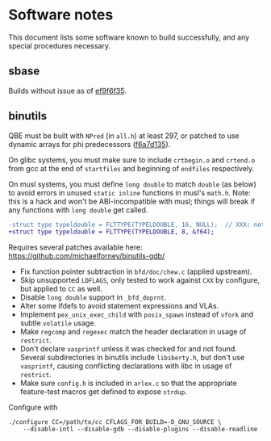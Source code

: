 # Software notes

This document lists some software known to build successfully, and any
special procedures necessary.

## sbase

Builds without issue as of [ef9f6f35].

[ef9f6f35]: https://git.suckless.org/sbase/commit/ef9f6f359a0762b738302ae05822514d72b70450.html

## binutils

QBE must be built with `NPred` (in `all.h`) at least 297, or patched to
use dynamic arrays for phi predecessors ([f6a7d135]).

On glibc systems, you must make sure to include `crtbegin.o` and
`crtend.o` from gcc at the end of `startfiles` and beginning of `endfiles`
respectively.

On musl systems, you must define `long double` to match `double` (as
below) to avoid errors in unused `static inline` functions in musl's
`math.h`. Note: this is a hack and won't be ABI-incompatible with musl;
things will break if any functions with `long double` get called.

```diff
-struct type typeldouble = FLTTYPE(TYPELDOUBLE, 16, NULL);  // XXX: not supported by qbe
+struct type typeldouble = FLTTYPE(TYPELDOUBLE, 8, &f64);
```

Requires several patches available here:
https://github.com/michaelforney/binutils-gdb/

- Fix function pointer subtraction in `bfd/doc/chew.c` (applied upstream).
- Skip unsupported `LDFLAGS`, only tested to work against `CXX` by
  configure, but applied to `CC` as well.
- Disable `long double` support in `_bfd_doprnt`.
- Alter some ifdefs to avoid statement expressions and VLAs.
- Implement `pex_unix_exec_child` with `posix_spawn` instead of `vfork`
  and subtle `volatile` usage.
- Make `regcomp` and `regexec` match the header declaration in usage of
  `restrict`.
- Don't declare `vasprintf` unless it was checked for and not
  found. Several subdirectories in binutils include `libiberty.h`,
  but don't use `vasprintf`, causing conflicting declarations with libc
  in usage of `restrict`.
- Make sure `config.h` is included in `arlex.c` so that the appropriate
  feature-test macros get defined to expose `strdup`.

Configure with

	./configure CC=/path/to/cc CFLAGS_FOR_BUILD=-D_GNU_SOURCE \
		--disable-intl --disable-gdb --disable-plugins --disable-readline

[f6a7d135]: https://git.sr.ht/~mcf/qbe/commit/f6a7d135d54f5281547f20cc4f72a5e85862157c

